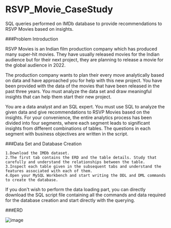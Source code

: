 # RSVP_Movie_CaseStudy
SQL queries performed on IMDb database to provide recommendations to RSVP Movies based on insights. 


###Problem Introduction

RSVP Movies is an Indian film production company which has produced many super-hit movies. They have usually released movies for the Indian audience but for their next project, they are planning to release a movie for the global audience in 2022.

The production company wants to plan their every move analytically based on data and have approached you for help with this new project. You have been provided with the data of the movies that have been released in the past three years. You must analyze the data set and draw meaningful insights that can help them start their new project.

You are a data analyst and an SQL expert. You must use SQL to analyze the given data and give recommendations to RSVP Movies based on the insights. For your convenience, the entire analytics process has been divided into four segments, where each segment leads to significant insights from different combinations of tables. The questions in each segment with business objectives are written in the script.


###Data Set and Database Creation


    1.Download the IMDb dataset.
    2.The first tab contains the ERD and the table details. Study that carefully and understand the relationships between the table.
    3.Inspect each table given in the subsequent tabs and understand the features associated with each of them.
    4.Open your MySQL Workbench and start writing the DDL and DML commands to create the database.

If you don't wish to perform the data loading part, you can directly download the SQL script file containing all the commands and data required for the database creation and start directly with the querying.


###ERD

![image](https://user-images.githubusercontent.com/51714776/209062918-69b8e068-1890-4ba5-baff-4f911a1ca3e2.png)
